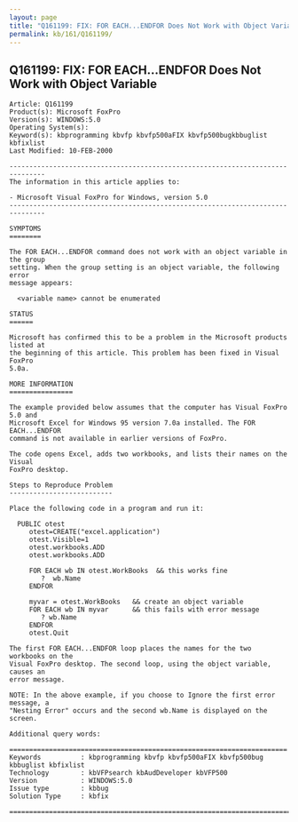 ```yaml
---
layout: page
title: "Q161199: FIX: FOR EACH...ENDFOR Does Not Work with Object Variable"
permalink: kb/161/Q161199/
---
```


## Q161199: FIX: FOR EACH...ENDFOR Does Not Work with Object Variable

	Article: Q161199
	Product(s): Microsoft FoxPro
	Version(s): WINDOWS:5.0
	Operating System(s): 
	Keyword(s): kbprogramming kbvfp kbvfp500aFIX kbvfp500bugkbbuglist kbfixlist
	Last Modified: 10-FEB-2000
	
	-------------------------------------------------------------------------------
	The information in this article applies to:
	
	- Microsoft Visual FoxPro for Windows, version 5.0 
	-------------------------------------------------------------------------------
	
	SYMPTOMS
	========
	
	The FOR EACH...ENDFOR command does not work with an object variable in the group
	setting. When the group setting is an object variable, the following error
	message appears:
	
	  <variable name> cannot be enumerated
	
	STATUS
	======
	
	Microsoft has confirmed this to be a problem in the Microsoft products listed at
	the beginning of this article. This problem has been fixed in Visual FoxPro
	5.0a.
	
	MORE INFORMATION
	================
	
	The example provided below assumes that the computer has Visual FoxPro 5.0 and
	Microsoft Excel for Windows 95 version 7.0a installed. The FOR EACH...ENDFOR
	command is not available in earlier versions of FoxPro.
	
	The code opens Excel, adds two workbooks, and lists their names on the Visual
	FoxPro desktop.
	
	Steps to Reproduce Problem
	--------------------------
	
	Place the following code in a program and run it:
	
	  PUBLIC otest
	     otest=CREATE("excel.application")
	     otest.Visible=1
	     otest.workbooks.ADD
	     otest.workbooks.ADD
	
	     FOR EACH wb IN otest.WorkBooks  && this works fine
	        ?  wb.Name
	     ENDFOR
	
	     myvar = otest.WorkBooks   && create an object variable
	     FOR EACH wb IN myvar      && this fails with error message
	        ? wb.Name
	     ENDFOR
	     otest.Quit
	
	The first FOR EACH...ENDFOR loop places the names for the two workbooks on the
	Visual FoxPro desktop. The second loop, using the object variable, causes an
	error message.
	
	NOTE: In the above example, if you choose to Ignore the first error message, a
	"Nesting Error" occurs and the second wb.Name is displayed on the screen.
	
	Additional query words:
	
	======================================================================
	Keywords          : kbprogramming kbvfp kbvfp500aFIX kbvfp500bug kbbuglist kbfixlist
	Technology        : kbVFPsearch kbAudDeveloper kbVFP500
	Version           : WINDOWS:5.0
	Issue type        : kbbug
	Solution Type     : kbfix
	
	=============================================================================
	
